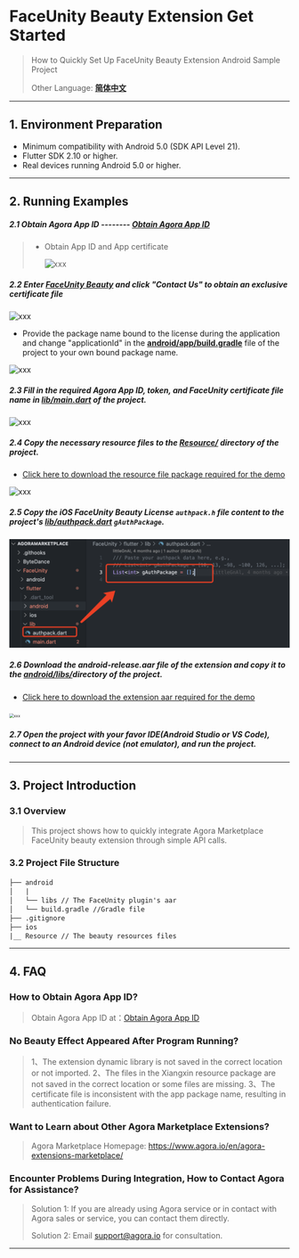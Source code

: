 # FaceUnity Beauty Extension Get Started

> How to Quickly Set Up FaceUnity Beauty Extension Android Sample Project
>
> Other Language: [**简体中文**](README.zh.md)

---

## 1. Environment Preparation

- Minimum compatibility with Android 5.0 (SDK API Level 21).
- Flutter SDK 2.10 or higher.
- Real devices running Android 5.0 or higher.

---

## 2. Running Examples

##### 2.1 Obtain Agora App ID -------- [Obtain Agora App ID](https://docs.agora.io/en/video-calling/reference/manage-agora-account?platform=ios#get-the-app-id)

> - Obtain App ID and App certificate
>
>   ![xxx](https://accktvpic.oss-cn-beijing.aliyuncs.com/pic/github_readme/market-place/Market-Place-1.png)

##### 2.2 Enter [FaceUnity Beauty](https://console.agora.io/marketplace/extension/introduce?serviceName=faceunity-ar-en) and click "Contact Us" to obtain an exclusive certificate file

![xxx](https://accktvpic.oss-cn-beijing.aliyuncs.com/pic/github_readme/market-place/FaceUnity/FaceUnity-EN-1.png)

- Provide the package name bound to the license during the application and change "applicationId" in the [**android/app/build.gradle**](android/app/build.gradle) file of the project to your own bound package name.

![xxx](https://web-cdn.agora.io/docs-files/1679457359046)

##### 2.3 Fill in the required Agora App ID, token, and FaceUnity certificate file name in [**lib/main.dart**](lib/main.dart) of the project.

![xxx](https://web-cdn.agora.io/docs-files/1681456048918)


##### 2.4 Copy the necessary resource files to the [**Resource/**](Resource/) directory of the project.

* [Click here to download the resource file package required for the demo](https://download.agora.io/marketplace/release/FaceUnity_v8.4.1_Resources.zip)

![xxx](https://web-cdn.agora.io/docs-files/1673335775613)

##### 2.5 Copy the iOS FaceUnity Beauty License `authpack.h` file content to the project's [lib/authpack.dart](lib/authpack.dart) `gAuthPackage`.

![xxx](screenshot/replace_auth_package.png)

##### 2.6 Download the **android-release.aar** file of the extension and copy it to the [**android/libs/**](android/libs/)directory of the project.

* [Click here to download the extension aar required for the demo](https://download.agora.io/marketplace/release/Agora_Marketplace_FaceUnity_v8.4.1_Extension_for_Android_v4.1.1.zip)

<img src="https://web-cdn.agora.io/docs-files/1673335651833" alt="xxx" style="zoom:50%;" />

##### 2.7 Open the project with your favor IDE(Android Studio or VS Code), connect to an Android device (not emulator), and run the project.

---

## 3. Project Introduction

### 3.1 Overview

> This project shows how to quickly integrate Agora Marketplace FaceUnity beauty extension through simple API calls.

### 3.2 Project File Structure

```
├── android
│   |
│   └── libs // The FaceUnity plugin's aar
│   └── build.gradle //Gradle file
├── .gitignore
├── ios
|__ Resource // The beauty resources files
```

---

## 4. FAQ

### How to Obtain Agora App ID?

> Obtain Agora App ID at：[Obtain Agora App ID](https://docs.agora.io/en/video-calling/reference/manage-agora-account?platform=ios#get-the-app-id)

### No Beauty Effect Appeared After Program Running?

> 1、The extension dynamic library is not saved in the correct location or not imported.
> 2、The files in the Xiangxin resource package are not saved in the correct location or some files are missing.
> 3、The certificate file is inconsistent with the app package name, resulting in authentication failure.

### Want to Learn about Other Agora Marketplace Extensions?

> Agora Marketplace Homepage: https://www.agora.io/en/agora-extensions-marketplace/

### Encounter Problems During Integration, How to Contact Agora for Assistance?

> Solution 1: If you are already using Agora service or in contact with Agora sales or service, you can contact them directly.
>
> Solution 2: Email [support@agora.io](mailto:support@agora.io) for consultation.

---